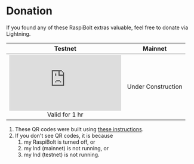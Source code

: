 # Donation #
If you found any of these RaspiBolt extras valuable, feel free to donate via Lightning.

|Testnet|Mainnet|
|:---:|:---:|
|![QR](http://raspibolt.epizy.com/lnd.php?memo=Thanks%20for%20the%20Donation&image_only=1)<br>Valid for 1 hr|Under Construction|

1. These QR codes were built using [these instructions](RBE_REST_WAN.md).
2. If you don't see QR codes, it is because 
   1. my RaspiBolt is turned off, or 
   1. my lnd (mainnet) is not running, or
   1. my lnd (testnet) is not running.

